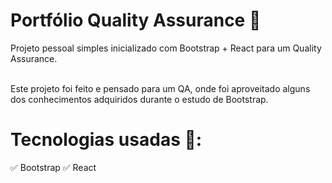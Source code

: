 <h1>Portfólio Quality Assurance 🧪</h1>

<p align="start">Projeto pessoal simples inicializado com Bootstrap + React para um Quality Assurance.</p><br>
Este projeto foi feito e pensado para um QA, onde foi aproveitado alguns dos conhecimentos adquiridos durante o estudo de Bootstrap.

<h1>Tecnologias usadas 🔧:</h1>

<p align="start">
✅ Bootstrap
✅ React
</p>


